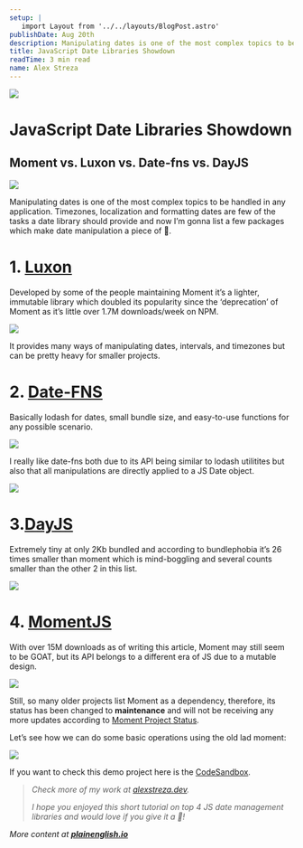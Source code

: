```yaml
---
setup: |
   import Layout from '../../layouts/BlogPost.astro'
publishDate: Aug 20th
description: Manipulating dates is one of the most complex topics to be handled in any application. Timezones, localization and formatting dates are few of the tasks a date library should provide and now I’m…
title: JavaScript Date Libraries Showdown
readTime: 3 min read
name: Alex Streza
---
```

![](https://miro.medium.com/max/1400/0*RMNiTVlxDJHhY584)

JavaScript Date Libraries Showdown
==================================

Moment vs. Luxon vs. Date-fns vs. DayJS
---------------------------------------

![](https://miro.medium.com/max/1000/0*BdED8jD9QZrjvJdz)

Manipulating dates is one of the most complex topics to be handled in any application. Timezones, localization and formatting dates are few of the tasks a date library should provide and now I’m gonna list a few packages which make date manipulation a piece of 🎂.

1\. [Luxon](https://github.com/moment/luxon)
============================================

Developed by some of the people maintaining Moment it’s a lighter, immutable library which doubled its popularity since the ‘deprecation’ of Moment as it’s little over 1.7M downloads/week on NPM.

![](https://miro.medium.com/max/1400/1*vadA2rg6RpMgfhuwM8qJxA.png)

It provides many ways of manipulating dates, intervals, and timezones but can be pretty heavy for smaller projects.

2\. [Date-FNS](https://date-fns.org/)
=====================================

Basically lodash for dates, small bundle size, and easy-to-use functions for any possible scenario.

![](https://miro.medium.com/max/1400/1*SVDzL6TZ1-6MwzwGvr0x_w.png)

I really like date-fns both due to its API being similar to lodash utilitites but also that all manipulations are directly applied to a JS Date object.

![](https://miro.medium.com/max/1400/0*i3h1BRkkKpvIfoEE)

3.[DayJS](https://day.js.org/)
==============================

Extremely tiny at only 2Kb bundled and according to bundlephobia it’s 26 times smaller than moment which is mind-boggling and several counts smaller than the other 2 in this list.

![](https://miro.medium.com/max/1400/1*0vFByK_QXlTuhFlr1rHmqw.png)

4\. [MomentJS](https://momentjs.com/)
=====================================

With over 15M downloads as of writing this article, Moment may still seem to be GOAT, but its API belongs to a different era of JS due to a mutable design.

![](https://miro.medium.com/max/806/0*j83rmkLuLyXrxn3G)

Still, so many older projects list Moment as a dependency, therefore, its status has been changed to **maintenance** and will not be receiving any more updates according to [Moment Project Status](https://momentjs.com/docs/#/-project-status/).

Let’s see how we can do some basic operations using the old lad moment:

![](https://miro.medium.com/max/1400/1*zxclrmE2R9ePw6HpKLTqBw.png)

If you want to check this demo project here is the [CodeSandbox](https://codesandbox.io/s/date-manipulation-libraries-sxxir?file=/src/index.js:561-1062).

> _Check more of my work at_ [_alexstreza.dev_](https://alexstreza.dev/)_._
> 
> _I hope you enjoyed this short tutorial on top 4 JS date management libraries and would love if you give it a 🦄!_

_More content at_ [**_plainenglish.io_**](http://plainenglish.io/)